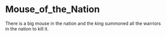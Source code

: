 # Mouse_of_the_Nation

There is a big mouse in the nation and the king summoned all the warriors in the nation to kill it.